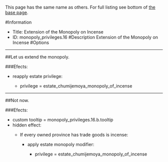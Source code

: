 This page has the same name as others. For full listing see bottom of [the base page](extension_of_the_monopoly_on_incense.md).

#Information
 - Title: Extension of the Monopoly on Incense
 - ID: monopoly_privileges.16
#Description
Extension of the Monopoly on Incense
#Options

___
##Let us extend the monopoly.

###Efects:<ul><li>reapply estate privilege:</li><ul><li>privilege = estate_chumijemoya_monopoly_of_incense</li></ul></ul>

___
##Not now.

###Efects:<ul><li>custom tooltip = monopoly_privileges.16.b.tooltip</li><li>hidden effect:</li><ul><li>If every owned province has trade goods is incense:</li><ul><li>apply estate monopoly modifier:</li><ul><li>privilege = estate_chumijemoya_monopoly_of_incense</li></ul></ul></ul></ul>
